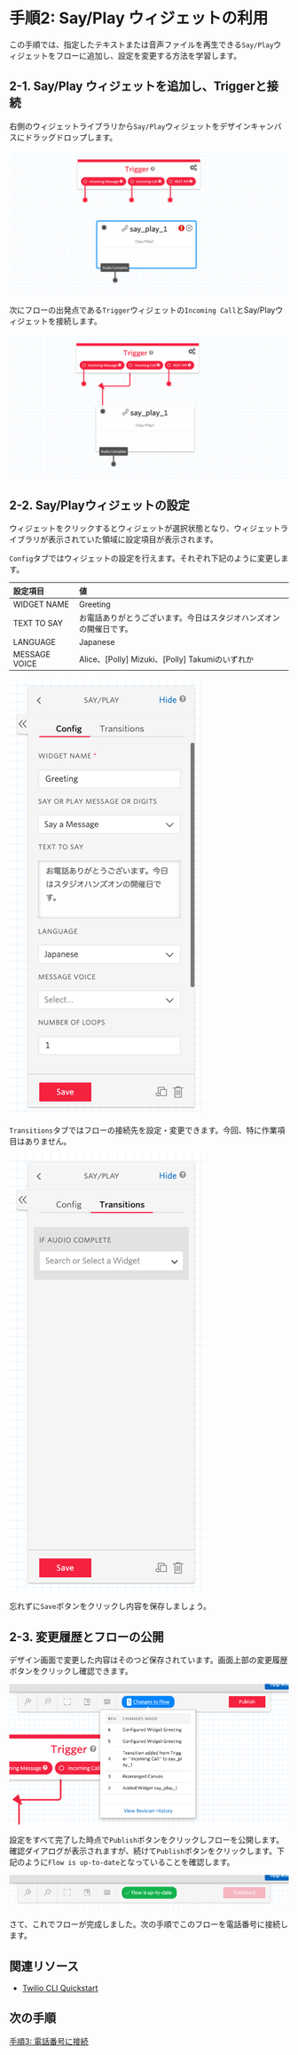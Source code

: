 #  手順2: Say/Play ウィジェットの利用

この手順では、指定したテキストまたは音声ファイルを再生できる`Say/Play`ウィジェットをフローに追加し、設定を変更する方法を学習します。


## 2-1. Say/Play ウィジェットを追加し、Triggerと接続

右側のウィジェットライブラリから`Say/Play`ウィジェットをデザインキャンバスにドラッグドロップします。

![ウィジェットが追加されている](../assets/01-Say-Play-Widget.png)

次にフローの出発点である`Trigger`ウィジェットの`Incoming Call`とSay/Playウィジェットを接続します。

![接続](../assets/01-Say-Transition.png)

## 2-2. Say/Playウィジェットの設定

ウィジェットをクリックするとウィジェットが選択状態となり、ウィジェットライブラリが表示されていた領域に設定項目が表示されます。

`Config`タブではウィジェットの設定を行えます。それぞれ下記のように変更します。

|設定項目|値|
|:----|:----|
|WIDGET NAME| Greeting |
|TEXT TO SAY| お電話ありがとうございます。今日はスタジオハンズオンの開催日です。|
|LANGUAGE|Japanese|
|MESSAGE VOICE| Alice、\[Polly\] Mizuki、\[Polly\] Takumiのいずれか|

![設定画面 - Config](../assets/01-Config-say.png)

`Transitions`タブではフローの接続先を設定・変更できます。今回、特に作業項目はありません。

![設定画面 - Transilations](../assets/01-Transition-Say.png)

忘れずに`Save`ボタンをクリックし内容を保存しましょう。

## 2-3. 変更履歴とフローの公開

デザイン画面で変更した内容はそのつど保存されています。画面上部の変更履歴ボタンをクリックし確認できます。

![変更履歴](../assets/01-Changelog.png)

設定をすべて完了した時点で`Publish`ボタンをクリックしフローを公開します。確認ダイアログが表示されますが、続けて`Publish`ボタンをクリックします。下記のように`Flow is up-to-date`となっていることを確認します。

![フローの公開](../assets/01-Flow-Publish.png)

さて、これでフローが完成しました。次の手順でこのフローを電話番号に接続します。

## 関連リソース

- [Twilio CLI Quickstart](https://www.twilio.com/docs/twilio-cli/quickstart)


## 次の手順
[手順3: 電話番号に接続](03-Connect-Flow-To-Phone-Number.md)
